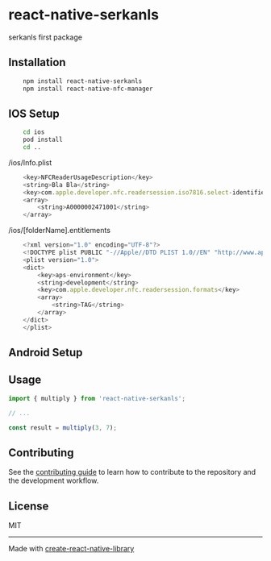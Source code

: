 # react-native-serkanls

serkanls first package

## Installation

```sh
    npm install react-native-serkanls
    npm install react-native-nfc-manager
```

## IOS Setup

```sh
    cd ios
    pod install
    cd ..
```

/ios/Info.plist
```js
    <key>NFCReaderUsageDescription</key>
    <string>Bla Bla</string>
    <key>com.apple.developer.nfc.readersession.iso7816.select-identifiers</key>
    <array>
        <string>A0000002471001</string>
    </array>
```

/ios/[folderName].entitlements
```js
    <?xml version="1.0" encoding="UTF-8"?>
    <!DOCTYPE plist PUBLIC "-//Apple//DTD PLIST 1.0//EN" "http://www.apple.com/DTDs/PropertyList-1.0.dtd">
    <plist version="1.0">
    <dict>
        <key>aps-environment</key>
        <string>development</string>
        <key>com.apple.developer.nfc.readersession.formats</key>
        <array>
            <string>TAG</string>
        </array>
    </dict>
    </plist>
```
## Android Setup


## Usage


```js
import { multiply } from 'react-native-serkanls';

// ...

const result = multiply(3, 7);
```


## Contributing

See the [contributing guide](CONTRIBUTING.md) to learn how to contribute to the repository and the development workflow.

## License

MIT

---

Made with [create-react-native-library](https://github.com/callstack/react-native-builder-bob)

